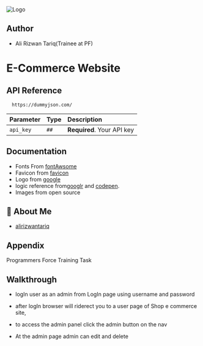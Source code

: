 
![Logo](https://pf.com.pk/wp-content/uploads/2022/01/programmer-blue.svg)


## Author

- Ali Rizwan Tariq(Trainee at PF)

# E-Commerce Website




## API Reference

```http
  https://dummyjson.com/
```

| Parameter | Type                       | Description                |
| :-------- | :--------------------------| :------------------------- |
| `api_key` | `##` | **Required**. Your API key |



## Documentation

- Fonts From [fontAwsome](https://fontawesome.com)
- Favicon from [favicon](https://www.favicon.cc)
- Logo from [google](https://www.google.com)
- logic reference from[googlr](www.google.com) and [codepen](codepen).
- Images from open source



## 🚀 About Me
- [alirizwantariq](https://github.com/alirizwantariq)


## Appendix

Programmers Force Training Task


## Walkthrough

- logIn user as an admin from LogIn page using username and password

- after logIn browser will riderect you to a user page of Shop e commerce site,

- to access the admin panel click the admin button on the nav

- At the admin page admin can edit and delete

